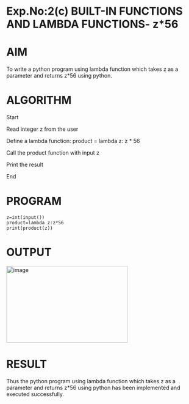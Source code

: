 # Exp.No:2(c) BUILT-IN FUNCTIONS AND LAMBDA FUNCTIONS- z*56

# AIM
To write a python program using lambda function which takes z as a parameter and returns z*56 using python.

# ALGORITHM
Start

Read integer z from the user

Define a lambda function: product = lambda z: z * 56

Call the product function with input z

Print the result

End

# PROGRAM
```
z=int(input())
product=lambda z:z*56
print(product(z))
```
# OUTPUT
<img width="318" height="201" alt="image" src="https://github.com/user-attachments/assets/2f43c5f0-8320-42b8-9fd0-beb9d303adb3" />


# RESULT
Thus the python program using lambda function which takes z as a parameter and returns z*56 using python has been implemented and executed successfully.
